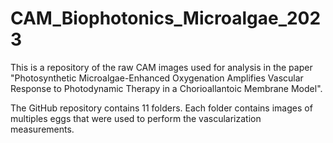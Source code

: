 # CAM_Biophotonics_Microalgae_2023
This is a repository of the raw CAM images used for analysis in the paper "Photosynthetic Microalgae-Enhanced Oxygenation Amplifies Vascular Response to  Photodynamic Therapy in a  Chorioallantoic Membrane Model".

The GitHub repository contains 11 folders. Each folder contains images of multiples eggs that were used to perform the vascularization measurements.


